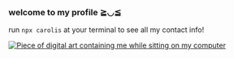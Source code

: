                                              
### welcome to my profile ≧◡≦ 

run `npx carolis` at your terminal to see all my contact info!

<a href="https://twitter.com/caroliscaroles"><img alt="Piece of digital art containing me while sitting on my computer" src="https://user-images.githubusercontent.com/29932210/169415496-84a1da2d-693e-4e1d-9971-8be5faa2c330.png"></a>
